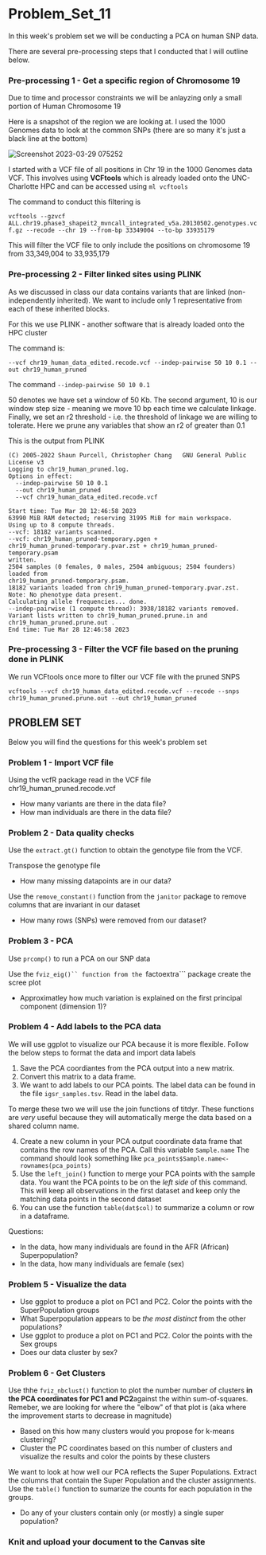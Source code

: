 # Problem_Set_11

In this week's problem set we will be conducting a PCA on human SNP data.

There are several pre-processing steps that I conducted that I will outline below. 

### Pre-processing 1 - Get a specific region of Chromosome 19

Due to time and processor constraints we will be anlayzing only a small portion of Human Chromosome 19 

Here is a snapshot of the region we are looking at. I used the 1000 Genomes data to look at the common SNPs (there are so many it's just a black line at the bottom) 

![Screenshot 2023-03-29 075252](https://user-images.githubusercontent.com/47755288/228527739-9ed8e3ca-28c5-4ac9-b18d-4cdc0ec311fc.png)



I started with a VCF file of all positions in Chr 19 in the 1000 Genomes data VCF. This involves using **VCFtools** which is already loaded onto the UNC-Charlotte HPC and can be accessed using ```ml vcftools```

The command to conduct this filtering is

```vcftools --gzvcf ALL.chr19.phase3_shapeit2_mvncall_integrated_v5a.20130502.genotypes.vcf.gz --recode --chr 19 --from-bp 33349004 --to-bp 33935179```

This will filter the VCF file to only include the positions on chromosome 19 from 33,349,004 to 33,935,179


### Pre-processing 2 - Filter linked sites using PLINK

As we discussed in class our data contains variants that are linked (non-independently inherited). We want to include only 1 representative from each of these inherited blocks. 

For this we use PLINK - another software that is already loaded onto the HPC cluster 

The command is:

```--vcf chr19_human_data_edited.recode.vcf --indep-pairwise 50 10 0.1 --out chr19_human_pruned``` 

The command ```--indep-pairwise 50 10 0.1``` 

50 denotes we have set a window of 50 Kb. The second argument, 10 is our window step size - meaning we move 10 bp each time we calculate linkage. Finally, we set an r2 threshold - i.e. the threshold of linkage we are willing to tolerate. Here we prune any variables that show an r2 of greater than 0.1

This is the output from PLINK

```PLINK v2.00a3.3LM AVX2 Intel (3 Jun 2022)      www.cog-genomics.org/plink/2.0/
(C) 2005-2022 Shaun Purcell, Christopher Chang   GNU General Public License v3
Logging to chr19_human_pruned.log.
Options in effect:
  --indep-pairwise 50 10 0.1
  --out chr19_human_pruned
  --vcf chr19_human_data_edited.recode.vcf

Start time: Tue Mar 28 12:46:58 2023
63990 MiB RAM detected; reserving 31995 MiB for main workspace.
Using up to 8 compute threads.
--vcf: 18182 variants scanned.
--vcf: chr19_human_pruned-temporary.pgen +
chr19_human_pruned-temporary.pvar.zst + chr19_human_pruned-temporary.psam
written.
2504 samples (0 females, 0 males, 2504 ambiguous; 2504 founders) loaded from
chr19_human_pruned-temporary.psam.
18182 variants loaded from chr19_human_pruned-temporary.pvar.zst.
Note: No phenotype data present.
Calculating allele frequencies... done.
--indep-pairwise (1 compute thread): 3938/18182 variants removed.
Variant lists written to chr19_human_pruned.prune.in and
chr19_human_pruned.prune.out .
End time: Tue Mar 28 12:46:58 2023
```


### Pre-processing 3 - Filter the VCF file based on the pruning done in PLINK

We run VCFtools once more to filter our VCF file with the pruned SNPS

```vcftools --vcf chr19_human_data_edited.recode.vcf --recode --snps chr19_human_pruned.prune.out --out chr19_human_pruned```


## PROBLEM SET 

Below you will find the questions for this week's problem set 


### Problem 1 - Import VCF file 

Using the vcfR package read in the VCF file chr19_human_pruned.recode.vcf

- How many variants are there in the data file?
- How man individuals are there in the data file?


### Problem 2 - Data quality checks 

Use the ```extract.gt()``` function to obtain the genotype file from the VCF. 

Transpose the genotype file 

- How many missing datapoints are in our data? 

Use the ```remove_constant()``` function from the ```janitor``` package to remove columns that are invariant in our dataset

- How many rows (SNPs) were removed from our dataset?


### Problem 3 - PCA 

Use ```prcomp()``` to run a PCA on our SNP data 

Use the ```fviz_eig()`` function from the ```factoextra``` package create the scree plot

- Approximatley how much variation is explained on the first principal component (dimension 1)?


### Problem 4 - Add labels to the PCA data

We will use ggplot to visualize our PCA because it is more flexible. Follow the below steps to format the data and import data labels

1. Save the PCA coordiantes from the PCA output into a new matrix. 
2. Convert this matrix to a data frame.
3. We want to add labels to our PCA points. The label data can be found in the file ```igsr_samples.tsv```. Read in the label data. 

To merge these two we will use the join functions of titdyr. These functions are _very_ useful because they will automatically merge the data based on a shared column name. 

4. Create a new column in your PCA output coordinate data frame that contains the row names of the PCA. Call this variable ```Sample.name``` The command should look something like ```pca_points$Sample.name<-rownames(pca_points)```
5. Use the ```left_join()``` function to merge your PCA points with the sample data. You want the PCA points to be on the _left side_ of this command. This will keep all observations in the first dataset and keep only the matching data points in the second dataset 
6. You can use the function ```table(dat$col)``` to summarize a column or row in a dataframe. 

Questions:
- In the data, how many individuals are found in the AFR (African) Superpopulation?
- In the data, how many individuals are female (sex)


### Problem 5 - Visualize the data

- Use ggplot to produce a plot on PC1 and PC2. Color the points with the SuperPopulation groups
- What Superpopulation appears to be _the most distinct_ from the other populations?
- Use ggplot to produce a plot on PC1 and PC2. Color the points with the Sex groups
- Does our data cluster by sex?


### Problem 6 - Get Clusters 

Use thhe ```fviz_nbclust()``` function to plot the number number of clusters **in the PCA coordinates for PC1 and PC2**against the within sum-of-squares. Remeber, we are looking for where the "elbow" of that plot is (aka where the improvement starts to decrease in magnitude)

- Based on this how many clusters would you propose for k-means clustering? 
- Cluster the PC coordinates based on this number of clusters and visualize the results and color the points by these clusters

We want to look at how well our PCA reflects the Super Populations. Extract the columns that contain the Super Population and the cluster assignments. Use the ```table()``` function to sumarize the counts for each population in the groups. 

- Do any of your clusters contain only (or mostly) a single super population? 


### Knit and upload your document to the Canvas site


